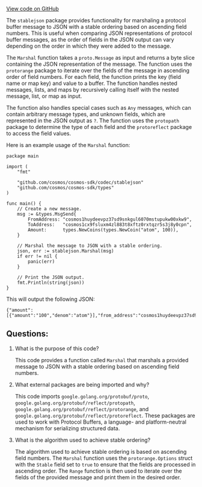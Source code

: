 [View code on GitHub](https://github.com/cosmos/cosmos-sdk.git/orm/internal/stablejson/encode.go)

The `stablejson` package provides functionality for marshaling a protocol buffer message to JSON with a stable ordering based on ascending field numbers. This is useful when comparing JSON representations of protocol buffer messages, as the order of fields in the JSON output can vary depending on the order in which they were added to the message.

The `Marshal` function takes a `proto.Message` as input and returns a byte slice containing the JSON representation of the message. The function uses the `protorange` package to iterate over the fields of the message in ascending order of field numbers. For each field, the function prints the key (field name or map key) and value to a buffer. The function handles nested messages, lists, and maps by recursively calling itself with the nested message, list, or map as input.

The function also handles special cases such as `Any` messages, which can contain arbitrary message types, and unknown fields, which are represented in the JSON output as `?`. The function uses the `protopath` package to determine the type of each field and the `protoreflect` package to access the field values.

Here is an example usage of the `Marshal` function:

```
package main

import (
	"fmt"

	"github.com/cosmos/cosmos-sdk/codec/stablejson"
	"github.com/cosmos/cosmos-sdk/types"
)

func main() {
	// Create a new message.
	msg := &types.MsgSend{
		FromAddress: "cosmos1huydeevpz37sd9snkgul6070mstupukw00xkw9",
		ToAddress:   "cosmos1cx9fsluxm4zl883t8xftz0rxtqzr5s3j8y0cpn",
		Amount:      types.NewCoins(types.NewCoin("atom", 100)),
	}

	// Marshal the message to JSON with a stable ordering.
	json, err := stablejson.Marshal(msg)
	if err != nil {
		panic(err)
	}

	// Print the JSON output.
	fmt.Println(string(json))
}
```

This will output the following JSON:

```
{"amount":[{"amount":"100","denom":"atom"}],"from_address":"cosmos1huydeevpz37sd9snkgul6070mstupukw00xkw9","to_address":"cosmos1cx9fsluxm4zl883t8xftz0rxtqzr5s3j8y0cpn"}
```
## Questions: 
 1. What is the purpose of this code?
    
    This code provides a function called `Marshal` that marshals a provided message to JSON with a stable ordering based on ascending field numbers.

2. What external packages are being imported and why?

    This code imports `google.golang.org/protobuf/proto`, `google.golang.org/protobuf/reflect/protopath`, `google.golang.org/protobuf/reflect/protorange`, and `google.golang.org/protobuf/reflect/protoreflect`. These packages are used to work with Protocol Buffers, a language- and platform-neutral mechanism for serializing structured data.

3. What is the algorithm used to achieve stable ordering?

    The algorithm used to achieve stable ordering is based on ascending field numbers. The `Marshal` function uses the `protorange.Options` struct with the `Stable` field set to `true` to ensure that the fields are processed in ascending order. The `Range` function is then used to iterate over the fields of the provided message and print them in the desired order.